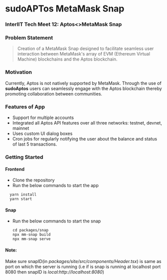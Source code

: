 ﻿# sudoAPTos MetaMask Snap

### InterIIT Tech Meet 12: Aptos<>MetaMask Snap 
### Problem Statement
>Creation of a MetaMask Snap designed to facilitate seamless user
interaction between MetaMask's array of EVM (Ethereum Virtual Machine) blockchains and the
Aptos blockchain.

### Motivation
Currently, Aptos is not natively supported by MetaMask. Through the use of **sudoAptos** users can seamlessly engage with the Aptos blockchain thereby promoting collaboration between communities.

### Features of App
- Support for multiple accounts
- Integrated all Aptos API features over all three networks: testnet, devnet, mainnet
- Uses custom UI dialog boxes
- Cron jobs for regularly notifying the user about the balance and status of last 5 transactions.

### Getting Started
#### Frontend
- Clone the repository
- Run the below commands to start the app
```shell
  yarn install
  yarn start
```

#### Snap
- Run the below commands to start the snap
  ```shell
  cd packages/snap
  npx mm-snap build
  npx mm-snap serve
  ```

#### **Note:** 
Make sure snapID(in _packages/site/src/components/Header.tsx_) is same as port on which the server is running (i.e if is snap is running at localhost port 8080 then snapID is _local:http://localhost:8080_)
